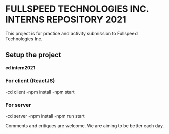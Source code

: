 # FULLSPEED TECHNOLOGIES INC. INTERNS REPOSITORY 2021

This project is for practice and activity submission to Fullspeed Technologies Inc.

## Setup the project

#### cd intern2021

### For client (ReactJS)
-cd client
-npm install
-npm start

### For server
-cd server
-npm install
-npm run start

Comments and critiques are welcome. We are aiming to be better each day.
